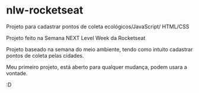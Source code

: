 # nlw-rocketseat
Projeto para cadastrar pontos de coleta ecológicos/JavaScript/ HTML/CSS 



Projeto feito na Semana NEXT Level Week da Rocketseat

Projeto baseado na semana do meio ambiente, tendo como intuito cadastrar pontos de coleta pelas cidades.

Meu primeiro projeto, está aberto para qualquer mudança, podem usara a vontade.

:D